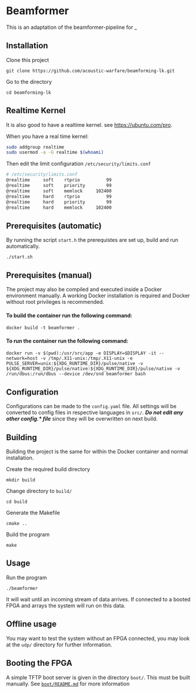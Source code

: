 # Beamformer 

This is an adaptation of the beamformer-pipeline for _

## Installation

Clone this project

    git clone https://github.com/acoustic-warfare/beamforming-lk.git

Go to the directory

    cd beamforming-lk

## Realtime Kernel

It is also good to have a realtime kernel. see https://ubuntu.com/pro.

When you have a real time kernel:
```bash
sudo addgroup realtime
sudo usermod -a -G realtime $(whoami)
```

Then edit the limit configuration `/etc/security/limits.conf`
```bash
# /etc/security/limits.conf
@realtime     soft    rtprio          99
@realtime     soft    priority        99
@realtime     soft    memlock     102400
@realtime     hard    rtprio          99
@realtime     hard    priority        99
@realtime     hard    memlock     102400
```
## Prerequisites (automatic)
By running the script `start.h` the prerequistes are set up, build and run automatically.

    ./start.sh

## Prerequisites (manual)

The project may also be compiled and executed inside a Docker environment manually. A working Docker installation is required and Docker without root privileges is recommended. 

#### To build the container run the following command:

    docker build -t beamformer .

#### To run the container run the following command:

    docker run -v $(pwd):/usr/src/app -e DISPLAY=$DISPLAY -it --network=host -v /tmp/.X11-unix:/tmp/.X11-unix -e PULSE_SERVER=unix:${XDG_RUNTIME_DIR}/pulse/native -v ${XDG_RUNTIME_DIR}/pulse/native:${XDG_RUNTIME_DIR}/pulse/native -v /run/dbus:/run/dbus --device /dev/snd beamformer bash

## Configuration

Configurations can be made to the `config.yaml` file. All settings will be converted to config files in respective languages in `src/`. ***Do not edit any other config.\* file*** since they will be overwritten on next build.

## Building

Building the project is the same for within the Docker container and normal installation. 


Create the required build directory

    mkdir build

Change directory to `build/`

    cd build

Generate the Makefile

    cmake ..

Build the program

    make

## Usage

Run the program

    ./beamformer

It will wait until an incoming stream of data arrives. If connected to a booted FPGA and arrays the system will run on this data. 

## Offline usage 
You may want to test the system without an FPGA connected, you may look at the
`udp/` directory for further information. 

## Booting the FPGA
A simple TFTP boot server is given in the directory `boot/`. This must be built manually. See [`boot/README.md`](https://github.com/acoustic-warfare/beamforming-lk/tree/main/boot) for more information





